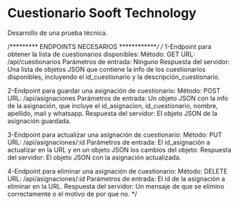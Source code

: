 # Cuestionario Sooft Technology

Desarrollo de una prueba técnica.

 /********* ENDPOINTS NECESARIOS *************/
  /*
1-Endpoint para obtener la lista de cuestionarios disponibles:
Método: GET
URL: /api/cuestionarios
Parámetros de entrada: Ninguno
Respuesta del servidor: Una lista de objetos JSON que contiene la info de los cuestionarios disponibles, incluyendo el id_cuestionario y la descripción_cuestionario.

2-Endpoint para guardar una asignación de cuestionario:
Método: POST
URL: /api/asignaciones
Parámetros de entrada: Un objeto JSON con la info de la asignación, que incluye el id_asignacion, id_cuestionario, nombre, apellido, mail y whatsapp.
Respuesta del servidor: El objeto JSON de la asignación guardada.

3-Endpoint para actualizar una asignación de cuestionario:
Método: PUT
URL: /api/asignaciones/:id
Parámetros de entrada: El id_asignación a actualizar en la URL y en un objeto JSON los cambios del objeto.
Respuesta del servidor: El objeto JSON con la asignación actualizada.

4-Endpoint para eliminar una asignación de cuestionario:
Método: DELETE
URL: /api/asignaciones/:id
Parámetros de entrada: El id de la asignación a eliminar en la URL.
Respuesta del servidor: Un mensaje de que se elimino correctamente o el motivo de por que no.
*/